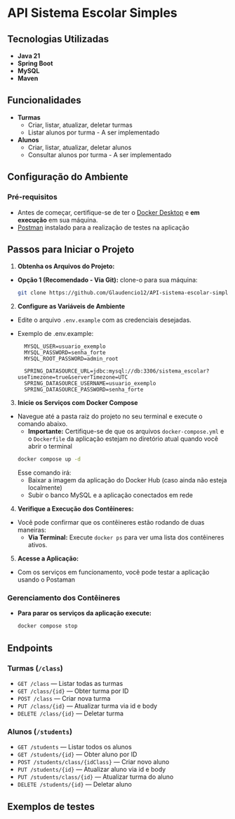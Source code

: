 # API Sistema Escolar Simples
## Tecnologias Utilizadas
* **Java 21**
* **Spring Boot**
* **MySQL**
* **Maven**

## Funcionalidades
* **Turmas**
  * Criar, listar, atualizar, deletar turmas
  * Listar alunos por turma - A ser implementado
* **Alunos**
  * Criar, listar, atualizar, deletar alunos
  * Consultar alunos por turma  - A ser implementado
    
## Configuração do Ambiente

### Pré-requisitos

* Antes de começar, certifique-se de ter o [Docker Desktop](https://www.docker.com/products/docker-desktop/) e **em execução** em sua máquina.
* [Postman](https://www.postman.com/downloads/) instalado para a realização de testes na aplicação
## Passos para Iniciar o Projeto

1.  **Obtenha os Arquivos do Projeto:**
  * **Opção 1 (Recomendado - Via Git):** clone-o para sua máquina:
      ```bash
      git clone https://github.com/Glaudencio12/API-sistema-escolar-simples
      ```
2. **Configure as Variáveis de Ambiente**
* Edite o arquivo `.env.example` com as credenciais desejadas.

* Exemplo de .env.example:
  ```env
    MYSQL_USER=usuario_exemplo
    MYSQL_PASSWORD=senha_forte
    MYSQL_ROOT_PASSWORD=admin_root
    
    SPRING_DATASOURCE_URL=jdbc:mysql://db:3306/sistema_escolar?useTimezone=true&serverTimezone=UTC
    SPRING_DATASOURCE_USERNAME=usuario_exemplo
    SPRING_DATASOURCE_PASSWORD=senha_forte

  ```
3. **Inicie os Serviços com Docker Compose**
* Navegue até a pasta raiz do projeto no seu terminal e execute o comando abaixo.
    * **Importante:** Certifique-se de que os arquivos `docker-compose.yml` e o `Dockerfile` da aplicação estejam no diretório atual quando você abrir o terminal
   ```bash
   docker compose up -d
   ```
   Esse comando irá:
   * Baixar a imagem da aplicação do Docker Hub (caso ainda não esteja localmente)
   * Subir o banco MySQL e a aplicação conectados em rede


4.  **Verifique a Execução dos Contêineres:**
  * Você pode confirmar que os contêineres estão rodando de duas maneiras:
    * **Via Terminal:** Execute `docker ps` para ver uma lista dos contêineres ativos.

5.  **Acesse a Aplicação:**
  * Com os serviços em funcionamento, você pode testar a aplicação usando o Postaman

### Gerenciamento dos Contêineres

* **Para parar os serviços da aplicação execute:**
    ```bash
    docker compose stop
    ```
  
## Endpoints
### Turmas (`/class`)

* `GET /class` — Listar todas as turmas
* `GET /class/{id}` — Obter turma por ID
* `POST /class` — Criar nova turma
* `PUT /class/{id}` — Atualizar turma via id e body
* `DELETE /class/{id}` — Deletar turma

### Alunos (`/students`)

* `GET /students` — Listar todos os alunos
* `GET /students/{id}` — Obter aluno por ID
* `POST /students/class/{idClass}` — Criar novo aluno 
* `PUT /students/{id}` — Atualizar aluno via id e body
* `PUT /students/class/{id}` — Atualizar turma do aluno
* `DELETE /students/{id}` — Deletar aluno

## Exemplos de testes
